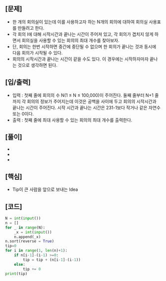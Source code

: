 <h2>[문제]</h2>

<ul>
    <li>한 개의 회의실이 있는데 이를 사용하고자 하는 N개의 회의에 대하여 회의실 사용표를 만들려고 한다.</li>
    <li>각 회의 I에 대해 시작시간과 끝나는 시간이 주어져 있고, 각 회의가 겹치지 않게 하면서 회의실을 사용할 수 있는 회의의 최대 개수를 찾아보자.</li>
    <li>단, 회의는 한번 시작하면 중간에 중단될 수 없으며 한 회의가 끝나는 것과 동시에 다음 회의가 시작될 수 있다.</li>
    <li>회의의 시작시간과 끝나는 시간이 같을 수도 있다. 이 경우에는 시작하자마자 끝나는 것으로 생각하면 된다.</li>
</ul>

<h2>[입/출력]</h2>
<ul>
    <li>입력 : 첫째 줄에 회의의 수 N(1 ≤ N ≤ 100,000)이 주어진다. 둘째 줄부터 N+1 줄까지 각 회의의 정보가 주어지는데 이것은 공백을 사이에 두고 회의의 시작시간과 끝나는 시간이 주어진다. 시작 시간과 끝나는 시간은 231-1보다 작거나 같은 자연수 또는 0이다.</li>
    <li>출력 : 첫째 줄에 최대 사용할 수 있는 회의의 최대 개수를 출력한다.</li>
</ul>

<h2>[풀이]</h2>
<ul>
    <li></li>
    <li></li>
    <li></li>
</ul>

<h2>[핵심]</h2>
<ul>
    <li>Tip이 큰 사람을 앞으로 보내는 Idea</li>
</ul>

<h2>[코드]</h2>

```python
N = int(input())
n = []
for _ in range(N):
    _x = int(input())
    n.append(_x)
n.sort(reverse = True)
tip=0
for i in range(1, len(n)+1):
    if n[i-1]-(i-1) >=0:
        tip = tip + (n[i-1]-(i-1))
    else:
        tip += 0
print(tip)
```


